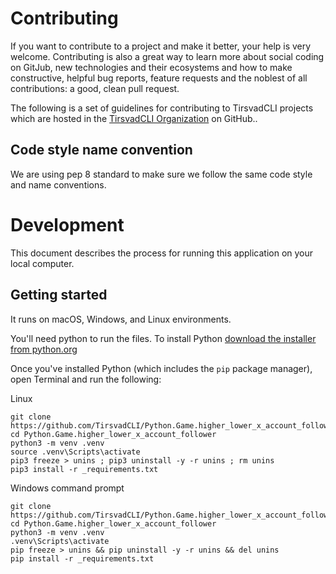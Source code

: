 # Contributing

If you want to contribute to a project and make it better, your help is very welcome. Contributing is also a great way
to learn more about social coding on GitJub, new technologies and their ecosystems and how to make constructive, helpful
bug reports, feature requests and the noblest of all contributions: a good, clean pull request.

The following is a set of guidelines for contributing to TirsvadCLI projects which are hosted in the [TirsvadCLI Organization](https://github.com/TirsvadCLI) on GitHub..

## Code style name convention

We are using pep 8 standard to make sure we follow the same code style and name conventions.

# Development

This document describes the process for running this application on your local computer.

## Getting started

It runs on macOS, Windows, and Linux environments.

You'll need python to run the files. To install Python [download the installer from python.org](https://www.python.org/downloads/)

Once you've installed Python (which includes the `pip` package manager), open Terminal and run the following:

Linux
```shell
git clone https://github.com/TirsvadCLI/Python.Game.higher_lower_x_account_follower
cd Python.Game.higher_lower_x_account_follower
python3 -m venv .venv
source .venv\Scripts\activate
pip3 freeze > unins ; pip3 uninstall -y -r unins ; rm unins
pip3 install -r _requirements.txt
```

Windows command prompt
```shell
git clone https://github.com/TirsvadCLI/Python.Game.higher_lower_x_account_follower
cd Python.Game.higher_lower_x_account_follower
python3 -m venv .venv
.venv\Scripts\activate
pip freeze > unins && pip uninstall -y -r unins && del unins
pip install -r _requirements.txt
```

